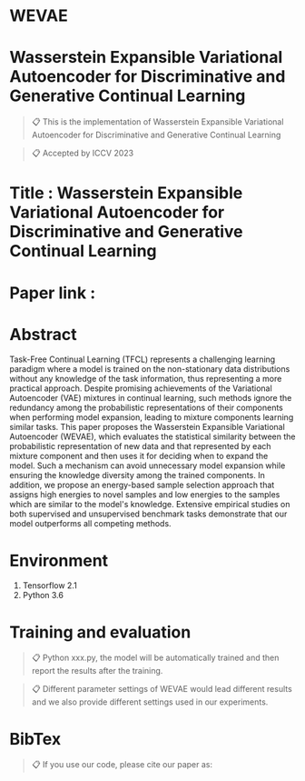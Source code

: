 # WEVAE

# Wasserstein Expansible Variational Autoencoder for Discriminative and Generative Continual Learning

>📋 This is the implementation of Wasserstein Expansible Variational Autoencoder for Discriminative and Generative Continual Learning

>📋 Accepted by ICCV 2023

# Title : Wasserstein Expansible Variational Autoencoder for Discriminative and Generative Continual Learning

# Paper link : 



# Abstract

Task-Free Continual Learning (TFCL) represents a challenging learning paradigm where a model is trained on the non-stationary data distributions without any knowledge of the task information, thus representing a more practical approach. Despite promising achievements of the Variational Autoencoder (VAE) mixtures in continual learning, such methods ignore the redundancy among the probabilistic representations of their components when performing model expansion, leading to mixture components learning similar tasks. This paper proposes the Wasserstein Expansible Variational Autoencoder (WEVAE), which evaluates the statistical similarity between the probabilistic representation of new data and that represented by each mixture component and then uses it for deciding when to expand the model. Such a mechanism can avoid unnecessary model expansion while ensuring the knowledge diversity among the trained components. In addition, we propose an energy-based sample selection approach that assigns high energies to novel samples and low energies to the samples which are similar to the model's knowledge. Extensive empirical studies on both supervised and unsupervised benchmark tasks demonstrate that our model outperforms all competing methods.

# Environment

1. Tensorflow 2.1
2. Python 3.6

# Training and evaluation

>📋 Python xxx.py, the model will be automatically trained and then report the results after the training.

>📋 Different parameter settings of WEVAE would lead different results and we also provide different settings used in our experiments.

# BibTex
>📋 If you use our code, please cite our paper as:





 
